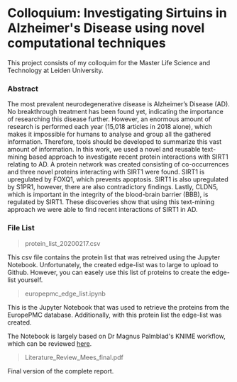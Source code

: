 # Colloquium: Investigating Sirtuins in Alzheimer's Disease using novel computational techniques

This project consists of my colloquim for the Master Life Science and Technology at Leiden University.

### Abstract
The most prevalent neurodegenerative disease is Alzheimer’s Disease (AD). No breakthrough
treatment has been found yet, indicating the importance of researching this disease further.
However, an enormous amount of research is performed each year (15,018 articles in 2018 alone),
which makes it impossible for humans to analyse and group all the gathered information. Therefore,
tools should be developed to summarize this vast amount of information. In this work, we used a
novel and reusable text-mining based approach to investigate recent protein interactions with SIRT1
relating to AD. A protein network was created consisting of co-occurrences and three novel proteins
interacting with SIRT1 were found. SIRT1 is upregulated by FOXQ1, which prevents apoptosis. SIRT1
is also upregulated by S1PR1, however, there are also contradictory findings. Lastly, CLDN5, which is
important in the integrity of the blood-brain barrier (BBB), is regulated by SIRT1. These discoveries
show that using this text-mining approach we were able to find recent interactions of SIRT1 in AD.

### File List

> protein_list_20200217.csv

This csv file contains the protein list that was retreived using the Jupyter Notebook. Unfortunately, the created edge-list was to large to upload to Github. However, you can easely use this list of proteins to create the edge-list yourself.

> europepmc_edge_list.ipynb

This is the Jupyter Notebook that was used to retrieve the proteins from the EuropePMC database. Additionally, with this protein list the edge-list was created.

The Notebook is largely based on Dr Magnus Palmblad's KNIME workflow, which can be reviewed [here](https://github.com/magnuspalmblad/EuropePMC2ChEBI).

> Literature_Review_Mees_final.pdf

Final version of the complete report.
